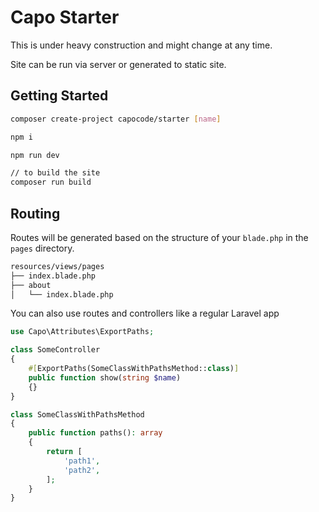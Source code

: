 # Capo Starter

This is under heavy construction and might change at any time.

Site can be run via server or generated to static site.

## Getting Started

```bash
composer create-project capocode/starter [name]

npm i

npm run dev

// to build the site
composer run build
```

## Routing

Routes will be generated based on the structure of your `blade.php` in the `pages` directory.

```bash
resources/views/pages
├── index.blade.php
├── about
│   └── index.blade.php
```

You can also use routes and controllers like a regular Laravel app

```php
use Capo\Attributes\ExportPaths;

class SomeController
{
    #[ExportPaths(SomeClassWithPathsMethod::class)]
    public function show(string $name)
    {}
}

class SomeClassWithPathsMethod
{
    public function paths(): array
    {
        return [
            'path1',
            'path2',
        ];
    }
}
```
